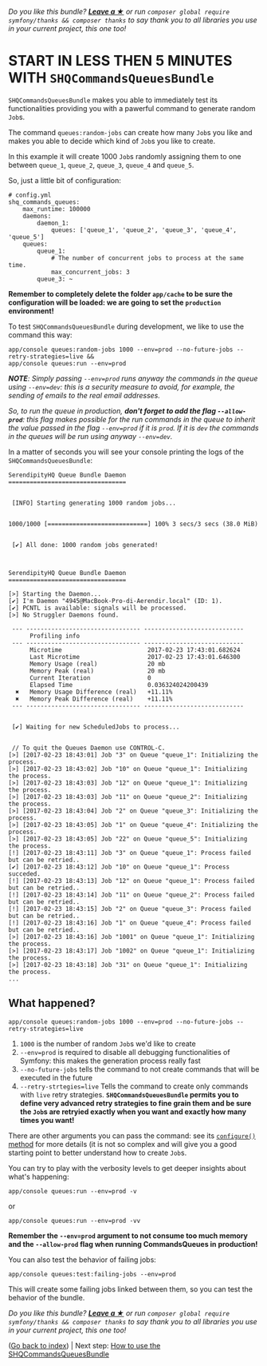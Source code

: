 *Do you like this bundle? [**Leave a &#9733;**](#js-repo-pjax-container) or run `composer global require symfony/thanks && composer thanks` to say thank you to all libraries you use in your current project, this one too!*

START IN LESS THEN 5 MINUTES WITH `SHQCommandsQueuesBundle`
===========================================================

`SHQCommandsQueuesBundle` makes you able to immediately test its functionalities providing you with a pawerful command
 to generate random `Job`s.

The command `queues:random-jobs` can create how many `Job`s you like and makes you able to decide which kind of `Job`s
 you like to create.

In this example it will create 1000 `Job`s randomly assigning them to one between `queue_1`, `queue_2`, `queue_3`,
 `queue_4` and `queue_5`.

So, just a little bit of configuration:

    # config.yml
    shq_commands_queues:
        max_runtime: 100000
        daemons:
            daemon_1:
                queues: ['queue_1', 'queue_2', 'queue_3', 'queue_4', 'queue_5']
        queues:
            queue_1:
                # The number of concurrent jobs to process at the same time.
                max_concurrent_jobs: 3
            queue_3: ~

**Remember to completely delete the folder `app/cache` to be sure the configuration will be loaded: we are going to set
 the `production` environment!** 

To test `SHQCommandsQueuesBundle` during development, we like to use the command this way:

    app/console queues:random-jobs 1000 --env=prod --no-future-jobs --retry-strategies=live &&
    app/console queues:run --env=prod

***NOTE**: Simply passing `--env=prod` runs anyway the commands in the queue using `--env=dev`: this is a security measure to avoid, for example, the sending of emails to the real email addresses.*

*So, to run the queue in production, **don't forget to add the flag `--allow-prod`**: this flag makes possible for the run commands in the queue to inherit the value passed in the flag `--env=prod`
if it is `prod`. If it is `dev` the commands in the queues will be run using anyway `--env=dev`.*

In a matter of seconds you will see your console printing the logs of the `SHQCommandsQueuesBundle`:

    SerendipityHQ Queue Bundle Daemon
    =================================
    
                                                                                                                            
     [INFO] Starting generating 1000 random jobs...                                                                         
                                                                                                                            
    
    1000/1000 [============================] 100% 3 secs/3 secs (38.0 MiB)
    
                                                                                                                            
     [✔] All done: 1000 random jobs generated!                                                                              
                                                                                                                            
    
    
    SerendipityHQ Queue Bundle Daemon
    =================================
    
    [>] Starting the Daemon...                                                                                              
    [✔] I'm Daemon "4945@MacBook-Pro-di-Aerendir.local" (ID: 1).                                                            
    [✔] PCNTL is available: signals will be processed.                                                                      
    [>] No Struggler Daemons found.
    
     --- -------------------------------- ---------------------------- 
          Profiling info                                               
     --- -------------------------------- ---------------------------- 
          Microtime                        2017-02-23 17:43:01.682624  
          Last Microtime                   2017-02-23 17:43:01.646300  
          Memory Usage (real)              20 mb                       
          Memory Peak (real)               20 mb                       
          Current Iteration                0                           
          Elapsed Time                     0.036324024200439           
      ✖   Memory Usage Difference (real)   +11.11%                     
      ✖   Memory Peak Difference (real)    +11.11%                     
     --- -------------------------------- ---------------------------- 
    
                                                                                                                            
     [✔] Waiting for new ScheduledJobs to process...                                                                        
                                                                                                                            
    
     // To quit the Queues Daemon use CONTROL-C.                                                                            
    [>] [2017-02-23 18:43:01] Job "3" on Queue "queue_1": Initializing the process.                                         
    [>] [2017-02-23 18:43:02] Job "10" on Queue "queue_1": Initializing the process.                                        
    [>] [2017-02-23 18:43:03] Job "12" on Queue "queue_1": Initializing the process.                                        
    [>] [2017-02-23 18:43:03] Job "11" on Queue "queue_2": Initializing the process.                                        
    [>] [2017-02-23 18:43:04] Job "2" on Queue "queue_3": Initializing the process.                                         
    [>] [2017-02-23 18:43:05] Job "1" on Queue "queue_4": Initializing the process.                                         
    [>] [2017-02-23 18:43:05] Job "22" on Queue "queue_5": Initializing the process.                                        
    [!] [2017-02-23 18:43:11] Job "3" on Queue "queue_1": Process failed but can be retried..                               
    [✔] [2017-02-23 18:43:12] Job "10" on Queue "queue_1": Process succeded.                                                
    [!] [2017-02-23 18:43:13] Job "12" on Queue "queue_1": Process failed but can be retried..                              
    [!] [2017-02-23 18:43:14] Job "11" on Queue "queue_2": Process failed but can be retried..                              
    [!] [2017-02-23 18:43:15] Job "2" on Queue "queue_3": Process failed but can be retried..                               
    [!] [2017-02-23 18:43:16] Job "1" on Queue "queue_4": Process failed but can be retried..                               
    [>] [2017-02-23 18:43:16] Job "1001" on Queue "queue_1": Initializing the process.                                      
    [>] [2017-02-23 18:43:17] Job "1002" on Queue "queue_1": Initializing the process.                                      
    [>] [2017-02-23 18:43:18] Job "31" on Queue "queue_1": Initializing the process.
    ...

What happened?
--------------

    app/console queues:random-jobs 1000 --env=prod --no-future-jobs --retry-strategies=live

1. `1000` is the number of random `Job`s we'd like to create
2. `--env=prod` is required to disable all debugging functionalities of Symfony: this makes the generation process
 really fast
3. `--no-future-jobs` tells the command to not create commands that will be executed in the future
4. `--retry-strtegies=live` Tells the command to create only commands with `live` retry strategies.
 **`SHQCommandsQueuesBundle` permits you to define very advanced retry strategies to fine grain them and be sure the
 `Job`s are retryied exactly when you want and exactly how many times you want!**

There are other arguments you can pass the command: see its
 [`configure()` method](https://github.com/Aerendir/bundle-commands-queues/blob/master/Command/RandomJobsCommand.php)
 for more details (it is not so complex and will give you a good starting point to better understand how to create
 `Job`s.

You can try to play with the verbosity levels to get deeper insights about what's happening:

    app/console queues:run --env=prod -v

or

    app/console queues:run --env=prod -vv

**Remember the `--env=prod` argument to not consume too much memory and the `--allow-prod` flag when running CommandsQueues in production!**

You can also test the behavior of failing jobs:

    app/console queues:test:failing-jobs --env=prod

This will create some failing jobs linked between them, so you can test the behavior of the bundle.

*Do you like this bundle? [**Leave a &#9733;**](#js-repo-pjax-container) or run `composer global require symfony/thanks && composer thanks` to say thank you to all libraries you use in your current project, this one too!*

([Go back to index](00-Index.md)) | Next step: [How to use the SHQCommandsQueuesBundle](30-Use-the-ShqCommandsQueuesBundle.md)
